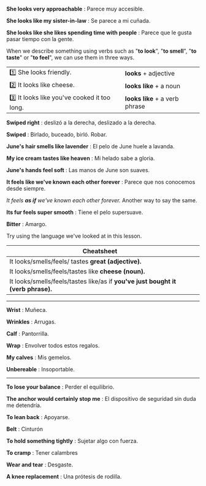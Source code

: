 
**She looks very approachable** : Parece muy accesible.

**She looks like my sister-in-law** : Se parece a mi cuñada.

**She looks like she likes spending time with people** : Parece que le gusta pasar tiempo con la gente.

When we describe something using verbs such as "**to look**", "**to smell**", "**to taste**" or "**to feel**", we can use them in three ways. 

|   |   |
|---|---|
|1️⃣ She looks friendly.|**looks** + adjective|
|2️⃣ It looks like cheese.|**looks like** + a noun|
|3️⃣ It looks like you've cooked it too long.|**looks like** + a verb phrase|

**Swiped right** : deslizó a la derecha, deslizado a la derecha.

**Swiped** : Birlado, buceado, birló. Robar.

**June's hair smells like lavender** : El pelo de June huele a lavanda.

**My ice cream tastes like heaven** : Mi helado sabe a gloria.

**June's hands feel soft** : Las manos de June son suaves.

**It feels like we've known each other forever**  : Parece que nos conocemos desde siempre.

*It feels **as if** we've known each other forever.* Another way to say the same.

**Its fur feels super smooth** : Tiene el pelo supersuave.

**Bitter** : Amargo.

  

Try using the language we've looked at in this lesson.

| Cheatsheet  | |
|---|---|
|It looks/smells/feels/ tastes **great (adjective).**| |
|It looks/smells/feels/tastes like **cheese (noun).**| |
|It looks/smells/feels/tastes like/as if **you've just bought it (verb phrase).**| |

---

**Wrist** : Muñeca.

**Wrinkles** : Arrugas.

**Calf** : Pantorrilla.

**Wrap** : Envolver todos estos regalos.

**My calves** : Mis gemelos.

**Unbereable** : Insoportable.

---

**To lose your balance** : Perder el equilibrio.

**The anchor would certainly stop me** : El dispositivo de seguridad sin duda me detendría.

**To lean back** : Apoyarse.

**Belt** : Cinturón

**To hold something tightly** : Sujetar algo con fuerza.

**To cramp** : Tener calambres

**Wear and tear** : Desgaste.

**A knee replacement** : Una prótesis de rodilla.